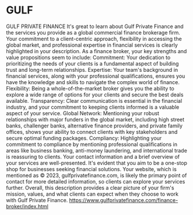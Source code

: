# GULF
GULF PRIVATE FINANCE
It's great to learn about Gulf Private Finance and the services you provide as a global commercial finance brokerage firm. Your commitment to a client-centric approach, flexibility in accessing the global market, and professional expertise in financial services is clearly highlighted in your description.
As a finance broker, your key strengths and value propositions seem to include:
Commitment: Your dedication to prioritizing the needs of your clients is a fundamental aspect of building trust and long-term relationships.
Expertise: Your team's background in financial services, along with your professional qualifications, ensures you have the knowledge and skills to navigate the complex world of finance.
Flexibility: Being a whole-of-the-market broker gives you the ability to explore a wide range of options for your clients and secure the best deals available.
Transparency: Clear communication is essential in the financial industry, and your commitment to keeping clients informed is a valuable aspect of your service.
Global Network: Mentioning your robust relationships with major funders in the global market, including high street banks, challenger banks, alternative finance providers, and private family offices, shows your ability to connect clients with key stakeholders and secure optimal funding packages.
Compliancy: Highlighting your commitment to compliance by mentioning professional qualifications in areas like business banking, anti-money laundering, and international trade is reassuring to clients.
Your contact information and a brief overview of your services are well-presented. It's evident that you aim to be a one-stop shop for businesses seeking financial solutions. Your website, which is mentioned as © 2023, gulfprivatefinance.com, is likely the primary point of contact for more detailed information, so clients can explore your services further.
Overall, this description provides a clear picture of your firm's mission, values, and what clients can expect when they choose to work with Gulf Private Finance.
https://www.gulfprivatefinance.com/finance-broker/index.html
